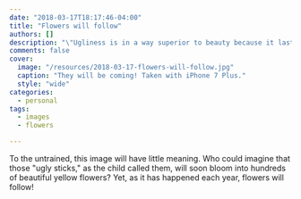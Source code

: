 ```yaml
---
date: "2018-03-17T18:17:46-04:00"
title: "Flowers will follow"
authors: []
description: "\"Ugliness is in a way superior to beauty because it lasts.\" Not in this case."
comments: false
cover:
  image: "/resources/2018-03-17-flowers-will-follow.jpg"
  caption: "They will be coming! Taken with iPhone 7 Plus."
  style: "wide"
categories:
  - personal
tags:
  - images
  - flowers

---
```


To the untrained, this image will have little meaning. Who could imagine that those "ugly sticks," as the child called them, will soon bloom into hundreds of beautiful yellow flowers? Yet, as it has happened each year, flowers will follow!